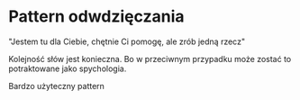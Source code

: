 # Pattern odwdzięczania

"Jestem tu dla Ciebie, chętnie Ci pomogę, ale zrób jedną rzecz"

Kolejność słów jest konieczna. Bo w przeciwnym przypadku może zostać to
potraktowane jako spychologia.

Bardzo użyteczny pattern
